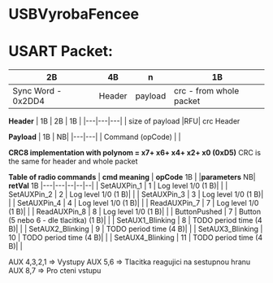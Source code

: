 # USBVyrobaFencee

# USART Packet:

| 2B  |  4B  |  n |  1B |
|---|---|---|---|
| Sync Word  - 0x2DD4  |Header|  payload |  crc - from whole packet |

**Header**
| 1B  |  2B | 1B  | 
|---|---|---|
| size of payload  |RFU| crc Header  

**Payload**
| 1B    | NB|
|---|---|
| Command (opCode) | |   


**CRC8 implementation with polynom = x7+ x6+ x4+ x2+ x0 (0xD5)**
CRC is the same for header and whole packet

**Table of radio commands**
| **cmd meaning**  | **opCode** 1B  | |**parameters** NB|  **retVal** 1B
|---|---|--|--|--|
| SetAUXPin_1  | 1  |  Log level 1/0 (1 B)| |
| SetAUXPin_2  | 2  |  Log level 1/0 (1 B)| |
| SetAUXPin_3  | 3  |  Log level 1/0 (1 B)| |
| SetAUXPin_4  | 4  |  Log level 1/0 (1 B)| |
| ReadAUXPin_7  | 7  |  Log level 1/0 (1 B)| |
| ReadAUXPin_8  | 8  |  Log level 1/0 (1 B)| |
| ButtonPushed  | 7  |  Button (5 nebo 6 - dle tlacitka) (1 B)| |
| SetAUX1_Blinking  | 8  |  TODO period time (4 B)| |
| SetAUX2_Blinking  | 9  |  TODO period time (4 B)| |
| SetAUX3_Blinking  | 10  |  TODO period time (4 B)| |
| SetAUX4_Blinking  | 11  |  TODO period time (4 B)| |


AUX 4,3,2,1 => Vystupy
AUX 5,6 => Tlacitka reagujici na sestupnou hranu
AUX 8,7 => Pro cteni vstupu
